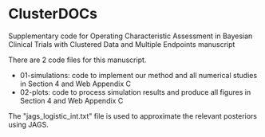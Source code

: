 # ClusterDOCs
Supplementary code for Operating Characteristic Assessment in Bayesian Clinical Trials with Clustered Data and Multiple Endpoints manuscript 

There are 2 code files for this manuscript.

- 01-simulations: code to implement our method and all numerical studies in Section 4 and Web Appendix C
- 02-plots: code to process simulation results and produce all figures in Section 4 and Web Appendix C

The "jags_logistic_int.txt" file is used to approximate the relevant posteriors using JAGS.
